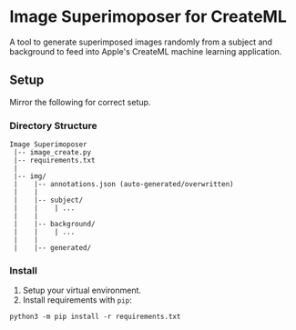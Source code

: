 # Image Superimoposer for CreateML

A tool to generate superimposed images randomly from a subject and background to feed into Apple's CreateML machine learning application.

## Setup

Mirror the following for correct setup.

### Directory Structure
```
Image Superimoposer
 |-- image_create.py
 |-- requirements.txt
 |
 |-- img/
 |    |-- annotations.json (auto-generated/overwritten)
 |    |
 |    |-- subject/
 |    |    | ...
 |    |
 |    |-- background/
 |    |    | ...
 |    |
 |    |-- generated/
```

### Install
1. Setup your virtual environment.
2. Install requirements with `pip`:
```
python3 -m pip install -r requirements.txt
```
